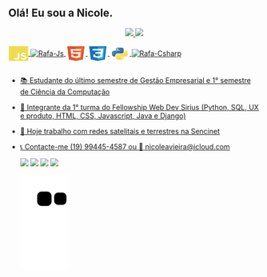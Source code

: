 ## Olá! Eu sou a Nicole. 

<div align="center">
  <a href="https://github.com/nicoleavieir4">
  <img height="150em" src="https://github-readme-stats.vercel.app/api?username=nicoleavieir4&show_icons=true&theme=rose_pine&include_all_commits=true&count_private=true"/>
  <img height="120em" src="https://github-readme-stats.vercel.app/api/top-langs/?username=nicoleavieir4&layout=compact&langs_count=7&theme=rose_pine"/>
</div>

  <div style="display: inline_block"><br>
  <img align="center" alt="Rafa-Js" height="30" width="40" src="https://raw.githubusercontent.com/devicons/devicon/master/icons/javascript/javascript-plain.svg">
  <img align="center" alt="Rafa-Js" height="30" width="40" src="https://cdn.jsdelivr.net/gh/devicons/devicon/icons/django/django-plain.svg" />
  <img align="center" alt="Rafa-HTML" height="30" width="40" src="https://raw.githubusercontent.com/devicons/devicon/master/icons/html5/html5-original.svg">
  <img align="center" alt="Rafa-CSS" height="30" width="40" src="https://raw.githubusercontent.com/devicons/devicon/master/icons/css3/css3-original.svg">
  <img align="center" alt="Rafa-Python" height="30" width="40" src="https://raw.githubusercontent.com/devicons/devicon/master/icons/python/python-original.svg">
  <img align="center" alt="Rafa-Csharp" height="30" width="40" src="https://cdn.jsdelivr.net/gh/devicons/devicon/icons/java/java-original.svg" />
 
</div>
  
  ##
  
- 📚 Estudante do último semestre de Gestão Empresarial e 1° semestre de Ciência da Computação
- 🚀 Integrante da 1° turma do Fellowship Web Dev Sirius (Python, SQL, UX e produto, HTML, CSS, Javascript, Java e Django)
- 📆 Hoje trabalho com redes satelitais e terrestres na Sencinet
- 📞 Contacte-me (19) 99445-4587 ou 📩 nicoleavieira@icloud.com
  
  <div>
    
    <a href="https://instagram.com/nicoleavieira" target="_blank"><img src="https://img.shields.io/badge/-Instagram-%23E4405F?style=for-the-badge&logo=instagram&logoColor=white" target="_blank"></a>
 <a href="https://discord.gg/nicoleavieira" target="_blank"><img src="https://img.shields.io/badge/Discord-7289DA?style=for-the-badge&logo=discord&logoColor=white" target="_blank"></a> 
  <a href = "mailto:nicoleavieira@icloud.com"><img src="https://img.shields.io/badge/-icloud-%23333?style=for-the-badge&logo=icloud&logoColor=white" target="_blank"></a>
  <a href="https://www.linkedin.com/in/nicoleavieira" target="_blank"><img src="https://img.shields.io/badge/-LinkedIn-%230077B5?style=for-the-badge&logo=linkedin&logoColor=white" target="_blank"></a> 
 
  ![Snake animation](https://github.com/rafaballerini/rafaballerini/blob/output/github-contribution-grid-snake.svg)
    
  </div>
